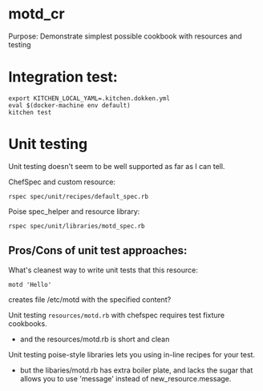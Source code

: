# motd_cr

Purpose: Demonstrate simplest possible cookbook with resources and testing


# Integration test:

```
export KITCHEN_LOCAL_YAML=.kitchen.dokken.yml
eval $(docker-machine env default)
kitchen test
```

# Unit testing
Unit testing doesn't seem to be well supported as far as I can tell.

ChefSpec and custom resource:
```
rspec spec/unit/recipes/default_spec.rb
```

Poise spec_helper and resource library:
```
rspec spec/unit/libraries/motd_spec.rb
```

## Pros/Cons of unit test approaches:

What's cleanest way to write unit tests that this resource:
```
motd 'Hello'
```
creates file /etc/motd with the specified content?

Unit testing `resources/motd.rb` with chefspec requires test fixture cookbooks.
- and the resources/motd.rb is short and clean

Unit testing poise-style libraries lets you using in-line recipes for your test.
- but the libaries/motd.rb has extra boiler plate, and lacks the sugar that allows you to use 'message' instead of new_resource.message.
